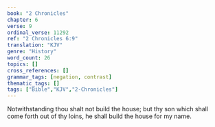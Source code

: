 ```yaml
---
book: "2 Chronicles"
chapter: 6
verse: 9
ordinal_verse: 11292
ref: "2 Chronicles 6:9"
translation: "KJV"
genre: "History"
word_count: 26
topics: []
cross_references: []
grammar_tags: [negation, contrast]
thematic_tags: []
tags: ["Bible","KJV","2-Chronicles"]
---
```

Notwithstanding thou shalt not build the house; but thy son which shall come forth out of thy loins, he shall build the house for my name.
